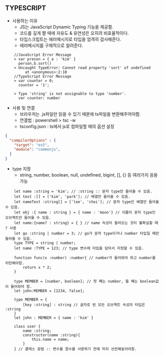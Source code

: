 ## **TYPESCRIPT**

- 사용하는 이유
    - JS는 JavaScript Dynamic Typing 기능을 제공함.  
    - 코드를 길게 짤 때에 자유도 & 유연성은 오히려 비효율적이다.  
    - 타입스크립트는 에러메시지로 타입을 엄격히 검사해준다.  
    - 에러메시지를 구체적으로 알려준다.
```JS
    //JavaScript Error Message
    > var preson = { a : 'kim' }
      person.b.sort()
    > Uncaught TypeError: Cannot read property 'sort' of undefined    
         at <anonymous>:2:10
    //TypeScript Error Message
    > var counter = 0;
      counter = '1';

    > Type 'string' is not assignable to type 'number'.  
      var counter: number
```
- 사용 및 연결
    - 브라우저는 .js파일만 읽을 수 있기 때문에 ts파일을 변환해주어야함.
    - 연결법 : powershell > tsc -w
    - tsconfig.json : ts에서 js로 컴파일할 때의 옵션 설정
```json
{   
  "compilerOptions" : {     
    "target": "es5",     
    "module": "commonjs",  
  } 
}
```
- type 지정
    - string, number, boolean, null, undefined, bigint, [], {} 등 여러가지 응용 가능
```TS
    let name :string = 'kim'; // :string :: 문자 type만 들어올 수 있음.
    let test :[] = ['kim', 'park']; // 배열만 들어올 수 있음.
    let nameTest :string[] = ['lee', 'choi']; // 문자 type인 배열만 들어올 수 있음.
    let obj :{ name : string } = { name : 'moon'} // 이름이 문자 type인 오브젝트만 들어올 수 있음.
    let name:{name? : string} = { } // name 속성이 들어오는 것이 불확실할 때 ? 사용
    let go :string | number = 3; // go가 문자 type이거나 number 타입일 때만 들어올 수 있음.
    type TYPE = string | number;
    let name :TYPE = 123; // type 변수에 타입을 담아서 지정할 수 있음.
```
```TS
    function func(x :number) :number{ // number가 들어와야 하고 number를 리턴해야함.
        return x * 2;
    }

    type MEMBER = [number, boolean]; // 첫 째는 number, 둘 째는 boolean값이 들어와야 함.
    let john:MEMBER = [1234, false];
    
    type MEMBER = {
        [key :string] : string // 글자로 된 모든 오브젝트 속성의 타입은 :string
    }
    let john : MEMBER = { name : 'kim' }

    class user {
        name :string;
        constructor(name :string){
            this.name = name;
        }
    } // 클래스 문법 :: 변수를 함수를 사용하기 전에 미리 선언해놓아야함.
```